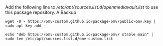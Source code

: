 Add the following line to */etc/apt/sources.list.d/openmediavault.list* to use this package repository. A Backup

``wget -O - https://omv-custom.github.io/package-omv/public-omv.key | sudo apt-key add -``

``echo "deb https://omv-custom.github.io/package-omv/ stable main" | sudo tee /etc/apt/sources.list.d/omv-custom.list``

